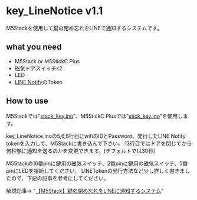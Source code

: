 # key_LineNotice v1.1
M5Stackを使用して鍵の閉め忘れをLINEで通知するシステムです。

## what you need
* M5Stack or M5StickC Plus
* 磁気ドアスイッチx2
* LED
* [LINE Notify](https://notify-bot.line.me/ja/)のToken

## How to use
M5Stackでは"[stack_key.ino](https://github.com/11104/key_LineNotice/stack_key)"、M5StickC Plusでは"[stick_key.ino](https://github.com/11104/key_LineNotice/stick_key)"を使用します。

key_LineNotice.inoの5,6,8行目にwifiのIDとPassword、発行したLINE Notify tokenを入力して、M5Stackに書き込んで下さい。
13行目ではドアを閉じてから何秒後に通知を送るのかを変更できます。(デフォルトでは30秒)

M5Stackの16番pinに鍵用の磁気スイッチ、2番pinに鍵用の磁気スイッチ、5番pinにLEDを接続してください。
LINETokenの発行方法など少し詳しく書きましたので、下記の記事を参考にしてください。

解説記事-> "[【M5Stack】鍵の閉め忘れをLINEに通知するシステム](https://qiita.com/nih/items/6135769d6572f07a5789)"